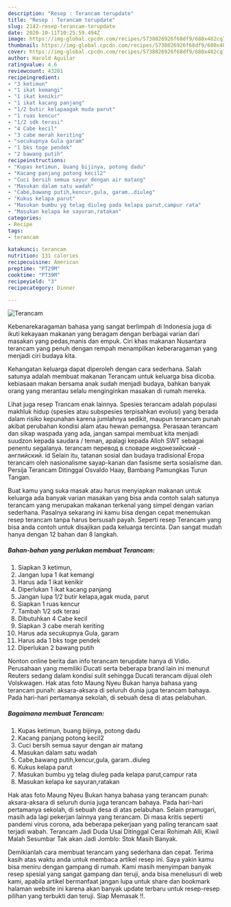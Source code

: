 ```yaml
---
description: "Resep : Terancam terupdate"
title: "Resep : Terancam terupdate"
slug: 2142-resep-terancam-terupdate
date: 2020-10-11T10:25:59.494Z
image: https://img-global.cpcdn.com/recipes/5738026926f68df9/680x482cq70/terancam-foto-resep-utama.jpg
thumbnail: https://img-global.cpcdn.com/recipes/5738026926f68df9/680x482cq70/terancam-foto-resep-utama.jpg
cover: https://img-global.cpcdn.com/recipes/5738026926f68df9/680x482cq70/terancam-foto-resep-utama.jpg
author: Harold Aguilar
ratingvalue: 4.6
reviewcount: 43201
recipeingredient:
- "3 ketimun"
- "1 ikat kemangi"
- "1 ikat kenikir"
- "1 ikat kacang panjang"
- "1/2 butir kelapaagak muda parut"
- "1 ruas kencur"
- "1/2 sdk terasi"
- "4 Cabe kecil"
- "3 cabe merah keriting"
- "secukupnya Gula garam"
- "1 bks toge pendek"
- "2 bawang putih"
recipeinstructions:
- "Kupas ketimun, buang bijinya, potong dadu"
- "Kacang panjang potong kecil2"
- "Cuci bersih semua sayur dengan air matang"
- "Masukan dalam satu wadah"
- "Cabe,bawang putih,kencur,gula, garam..diuleg"
- "Kukus kelapa parut"
- "Masukan bumbu yg telag diuleg pada kelapa parut,campur rata"
- "Masukan kelapa ke sayuran,ratakan"
categories:
- Recipe
tags:
- terancam

katakunci: terancam 
nutrition: 131 calories
recipecuisine: American
preptime: "PT29M"
cooktime: "PT39M"
recipeyield: "3"
recipecategory: Dinner

---
```



![Terancam](https://img-global.cpcdn.com/recipes/5738026926f68df9/680x482cq70/terancam-foto-resep-utama.jpg)

Kebenarekaragaman bahasa yang sangat berlimpah di Indonesia juga di ikuti kekayaan makanan yang beragam dengan berbagai varian dari masakan yang pedas,manis dan empuk. Ciri khas makanan Nusantara terancam yang penuh dengan rempah menampilkan keberaragaman yang menjadi ciri budaya kita.


Kehangatan keluarga dapat diperoleh dengan cara sederhana. Salah satunya adalah membuat makanan Terancam untuk keluarga bisa dicoba. kebiasaan makan bersama anak sudah menjadi budaya, bahkan banyak orang yang merantau selalu menginginkan masakan di rumah mereka.

Lihat juga resep Trancam enak lainnya. Spesies terancam adalah populasi makhluk hidup (spesies atau subspesies terpisahkan evolusi) yang berada dalam risiko kepunahan karena jumlahnya sedikit, maupun terancam punah akibat perubahan kondisi alam atau hewan pemangsa. Perasaan terancam dan sikap waspada yang ada, jangan sampai membuat kita menjadi suudzon kepada saudara / teman, apalagi kepada Alloh SWT sebagai penentu segalanya. terancam перевод в словаре индонезийский - английский. id Selain itu, tatanan sosial dan budaya tradisional Eropa terancam oleh nasionalisme sayap-kanan dan fasisme serta sosialisme dan. Persija Terancam Ditinggal Osvaldo Haay, Bambang Pamungkas Turun Tangan.

Buat kamu yang suka masak atau harus menyiapkan makanan untuk keluarga ada banyak varian masakan yang bisa anda contoh salah satunya terancam yang merupakan makanan terkenal yang simpel dengan varian sederhana. Pasalnya sekarang ini kamu bisa dengan cepat menemukan resep terancam tanpa harus bersusah payah.
Seperti resep Terancam yang bisa anda contoh untuk disajikan pada keluarga tercinta. Dan sangat mudah hanya dengan 12 bahan dan 8 langkah.


<!--inarticleads1-->

##### Bahan-bahan yang perlukan membuat Terancam:

1. Siapkan 3 ketimun,
1. Jangan lupa 1 ikat kemangi
1. Harus ada 1 ikat kenikir
1. Diperlukan 1 ikat kacang panjang
1. Jangan lupa 1/2 butir kelapa,agak muda, parut
1. Siapkan 1 ruas kencur
1. Tambah 1/2 sdk terasi
1. Dibutuhkan 4 Cabe kecil
1. Siapkan 3 cabe merah keriting
1. Harus ada secukupnya Gula, garam
1. Harus ada 1 bks toge pendek
1. Diperlukan 2 bawang putih


Nonton online berita dan info terancam terupdate hanya di Vidio. Perusahaan yang memiliki Ducati serta beberapa brand lain ini menurut Reuters sedang dalam kondisi sulit sehingga Ducati terancam dijual oleh Volskwagen. Hak atas foto Maung Nyeu Bukan hanya bahasa yang terancam punah: aksara-aksara di seluruh dunia juga terancam bahaya. Pada hari-hari pertamanya sekolah, di sebuah desa di atas pelabuhan. 

<!--inarticleads2-->

##### Bagaimana membuat  Terancam:

1. Kupas ketimun, buang bijinya, potong dadu
1. Kacang panjang potong kecil2
1. Cuci bersih semua sayur dengan air matang
1. Masukan dalam satu wadah
1. Cabe,bawang putih,kencur,gula, garam..diuleg
1. Kukus kelapa parut
1. Masukan bumbu yg telag diuleg pada kelapa parut,campur rata
1. Masukan kelapa ke sayuran,ratakan


Hak atas foto Maung Nyeu Bukan hanya bahasa yang terancam punah: aksara-aksara di seluruh dunia juga terancam bahaya. Pada hari-hari pertamanya sekolah, di sebuah desa di atas pelabuhan. Selain pramugari, masih ada lagi pekerjan lainnya yang terancam. Di masa kritis seperti pandemi virus corona, ada beberapa pekerjaan yang paling terancam saat terjadi wabah. Terancam Jadi Duda Usai Ditinggal Cerai Rohimah Alli, Kiwil Malah Sesumbar Tak akan Jadi Jomblo: Stok Masih Banyak. 

Demikianlah cara membuat terancam yang sederhana dan cepat. Terima kasih atas waktu anda untuk membaca artikel resep ini. Saya yakin kamu bisa meniru dengan gampang di rumah. Kami masih menyimpan banyak resep spesial yang sangat gampang dan teruji, anda bisa menelusuri di web kami, apabila artikel bermanfaat jangan lupa untuk share dan bookmark halaman website ini karena akan banyak update terbaru untuk resep-resep pilihan yang terbukti dan teruji. Siap Memasak !!. 
